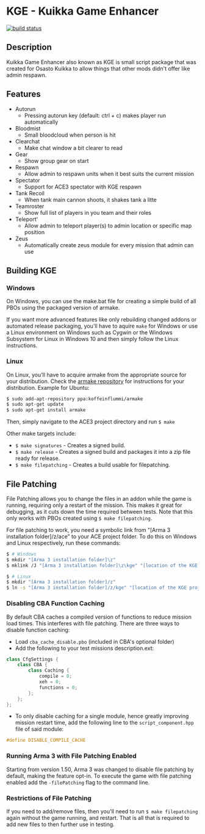 # KGE - Kuikka Game Enhancer
[![build status](https://gitlab.com/osasto-kuikka/kge/badges/master/build.svg)](https://gitlab.com/osasto-kuikka/kge/commits/master)


## Description
Kuikka Game Enhancer also known as KGE is small script package that was created for Osasto Kuikka to allow things that other mods didn't offer like admin respawn.

## Features
- Autorun
  - Pressing autorun key (default: ctrl + c) makes player run automatically
- Bloodmist
  - Small bloodcloud when person is hit
- Clearchat
  - Make chat window a bit clearer to read
- Gear
  - Show group gear on start
- Respawn
  - Allow admin to respawn units when it best suits the current mission
- Spectator
  - Support for ACE3 spectator with KGE respawn
- Tank Recoil
  - When tank main cannon shoots, it shakes tank a litte
- Teamroster
  - Show full list of players in you team and their roles
- Teleport'
  - Allow admin to teleport player(s) to admin location or specific map position
- Zeus
  - Automatically create zeus module for every mission that admin can use

## Building KGE

### Windows

On Windows, you can use the make.bat file for creating a simple build of all PBOs using the packaged version of armake.

If you want more advanced features like only rebuilding changed addons or automated release packaging, you'll have to aquire `make` for Windows or use a Linux environment on Windows such as Cygwin or the Windows Subsystem for Linux in Windows 10 and then simply follow the Linux instructions.

### Linux

On Linux, you'll have to acquire armake from the appropriate source for your distribution. Check the [armake repository](https://github.com/KoffeinFlummi/armake) for instructions for your distribution. Example for Ubuntu:

```sh
$ sudo add-apt-repository ppa:koffeinflummi/armake
$ sudo apt-get update
$ sudo apt-get install armake
```

Then, simply navigate to the ACE3 project directory and run `$ make`

Other make targets include:

- `$ make signatures` - Creates a signed build.
- `$ make release` - Creates a signed build and packages it into a zip file ready for release.
- `$ make filepatching` - Creates a build usable for filepatching.

## File Patching

File Patching allows you to change the files in an addon while the game is running, requiring only a restart of the mission. This makes it great for debugging, as it cuts down the time required between tests. Note that this only works with PBOs created using `$ make filepatching`.

For file patching to work, you need a symbolic link from "[Arma 3 installation folder]/z/ace" to your ACE project folder. To do this on Windows and Linux respectively, run these commands:

```sh
$ # Windows
$ mkdir "[Arma 3 installation folder]\z"
$ mklink /J "[Arma 3 installation folder]\z\kge" "[location of the KGE project]"

$ # Linux
$ mkdir "[Arma 3 installation folder]/z"
$ ln -s "[Arma 3 installation folder]/z/kge" "[location of the KGE project]"
```

### Disabling CBA Function Caching

By default CBA caches a compiled version of functions to reduce mission load times. This interferes with file patching. There are three ways to disable function caching:

- Load `cba_cache_disable.pbo` (included in CBA's optional folder)
- Add the following to your test missions description.ext:

```cpp
class CfgSettings {
    class CBA {
        class Caching {
            compile = 0;
            xeh = 0;
            functions = 0;
        };
    };
};
```

- To only disable caching for a single module, hence greatly improving mission restart time, add the following line to the `script_component.hpp` file of said module:

```cpp
#define DISABLE_COMPILE_CACHE
```


### Running Arma 3 with File Patching Enabled

Starting from version 1.50, Arma 3 was changed to disable file patching by default, making the feature opt-in. To execute the game with file patching enabled add the `-filePatching` flag to the command line.

### Restrictions of File Patching

If you need to add/remove files, then you'll need to run `$ make filepatching` again without the game running, and restart. That is all that is required to add new files to then further use in testing.
